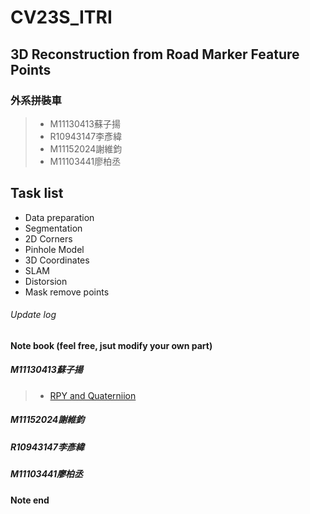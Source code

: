 # CV23S_ITRI
## 3D Reconstruction from Road Marker Feature Points
### 外系拼裝車
> * M11130413蘇子揚
> * R10943147李彥緯
> * M11152024謝維鈞
> * M11103441廖柏丞

## Task list
* Data preparation
* Segmentation
* 2D Corners
* Pinhole Model
* 3D Coordinates
* SLAM
* Distorsion
* Mask remove points

###### Update log


#### Note book (feel free, jsut modify your own part)
##### M11130413蘇子揚
> * [RPY and Quaterniion](https://hackmd.io/@shengwen/rotation-matrix)
##### M11152024謝維鈞



##### R10943147李彥緯



##### M11103441廖柏丞



#### Note end
